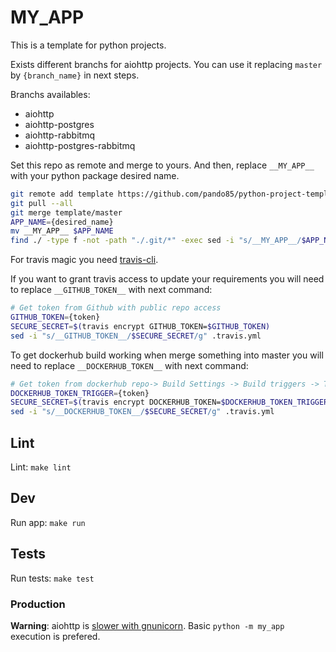 # __MY_APP__

This is a template for python projects.

Exists different branchs for aiohttp projects. You can use it replacing `master` by `{branch_name}` in next steps.

Branchs availables:
- aiohttp
- aiohttp-postgres
- aiohttp-rabbitmq
- aiohttp-postgres-rabbitmq

Set this repo as remote and merge to yours.
And then, replace `__MY_APP__` with your python package desired name.
```bash
git remote add template https://github.com/pando85/python-project-template.git
git pull --all
git merge template/master
APP_NAME={desired_name}
mv __MY_APP__ $APP_NAME
find ./ -type f -not -path "./.git/*" -exec sed -i "s/__MY_APP__/$APP_NAME/g" {} \;
```

For travis magic you need [travis-cli](https://github.com/travis-ci/travis.rb).

If you want to grant travis access to update your requirements you will need to replace `__GITHUB_TOKEN__` with next command:

```bash
# Get token from Github with public repo access
GITHUB_TOKEN={token}
SECURE_SECRET=$(travis encrypt GITHUB_TOKEN=$GITHUB_TOKEN)
sed -i "s/__GITHUB_TOKEN__/$SECURE_SECRET/g" .travis.yml
```

To get dockerhub build working when merge something into master you will need to replace `__DOCKERHUB_TOKEN__` with next command:


```bash
# Get token from dockerhub repo-> Build Settings -> Build triggers -> Trigger token
DOCKERHUB_TOKEN_TRIGGER={token}
SECURE_SECRET=$(travis encrypt DOCKERHUB_TOKEN=$DOCKERHUB_TOKEN_TRIGGER)
sed -i "s/__DOCKERHUB_TOKEN__/$SECURE_SECRET/g" .travis.yml
```

## Lint

Lint: `make lint`

## Dev

Run app: `make run`

## Tests

Run tests: `make test`

### Production

**Warning**: aiohttp is [slower with gnunicorn](https://docs.aiohttp.org/en/stable/deployment.html#start-gunicorn). Basic `python -m my_app` execution is prefered.
